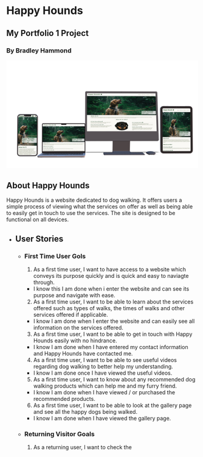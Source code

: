 # Happy Hounds

## My Portfolio 1 Project

### By Bradley Hammond

![Website Designs](assets/readmeimages/DeviceMockUp-2.0.jpg)

## About Happy Hounds

Happy Hounds is a website dedicated to dog walking. It offers users a simple process of viewing what the services on offer as well as being able to easily get in touch to use the services. The site is designed to be functional on all devices.

- ## User Stories

  - ### First Time User Gols

    1.  As a first time user, I want to have access to a website which conveys its purpose quickly and is quick and easy to naviagte through.

    - I know this I am done when i enter the website and can see its purpose and navigate with ease.

    2.  As a first time user, I want to be able to learn about the services offered such as types of walks, the times of walks and other services offered if applicable.

    - I know I am done when I enter the website and can easily see all information on the services offered.

    3.  As a first time user, I want to be able to get in touch with Happy Hounds easily with no hindrance.

    - I know I am done when I have entered my contact information and Happy Hounds have contacted me.

    4.  As a first time user, I want to be able to see useful videos regarding dog walking to better help my understanding.

    - I know I am done once I have viewed the useful videos.

    5.  As a first time user, I want to know about any recommended dog walking products which can help me and my furry friend.

    - I know I am done when I have viewed / or purchased the recommended products.

    6.  As a first time user, I want to be able to look at the gallery page and see all the happy dogs being walked.

    - I know I am done when I have viewed the gallery page.

  - ### Returning Visitor Goals

    1. As a returning user, I want to check the

